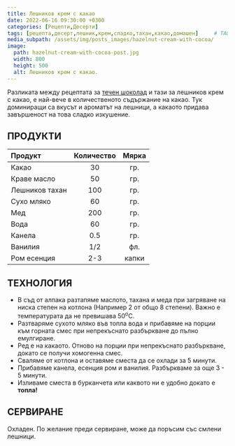 ```yaml
---
title: Лешников крем с какао
date: 2022-06-16 09:30:00 +0300
categories: [Рецепти,Десерти]
tags: [рецепта,десерт,лешник,крем,сладко,тахан,какао,домашен]     # TAG names should always be lowercase
media_subpath: /assets/img/posts_images/hazelnut-cream-with-cocoa/
image:
  path: hazelnut-cream-with-cocoa-post.jpg
  width: 800
  height: 500
  alt: Лешников крем с какао.
---
```


Разликата между рецептата за [течен шоколад](https://dedomaco.github.io/posts/Течен-шоколад/) и тази за лешников крем с какао, е най-вече в количественото съдържание на какао. Тук доминиращи са вкусът и ароматът на лешници, а какаото придава завършеност на това сладко изкушение.

## **ПРОДУКТИ**

| Продукт          |Количество  |Мярка |
|:-----------------|:----------:|:----:|
|Какао             |30          |гр.   |
|Краве масло       |50          |гр.   |
|Лешников тахан    |100         |гр.   |
|Сухо мляко        |60          |гр.   |
|Мед               |200         |гр.   |
|Вода              |60          |гр.   |
|Канела            |0.5         |гр.   |
|Ванилия           |1/2         |фл.   |
|Ром есенция       |2-3         |капки |

## **ТЕХНОЛОГИЯ**

* В съд от алпака разтапяме маслото, тахана и меда при загряване на ниска степен на котлона (Например 2 от общо 8 степени). Важно е температурата да не превишава 50<sup>o</sup>C.
* Разтваряме сухото мляко във топла вода и прибавяме на порции към горната смес при непрекъснато разбъркване до пълно емулгиране.
* Ред е на какаото. Отново на порции при непрекъснато разбъркване, докато се получи хомогенна смес.
* Сваляме от котлона и оставяме сместа да се охлади за 5 минути.
* Прибавяме канела, есенция ром и ванилия. Разбъркваме за още 3 - 5 минути.
* Изливаме сместа в бурканчета или каквото ни е удобно докато е **топла!**

## **СЕРВИРАНЕ**

Охладен. По желание преди сервиране, може да поръсим със смлени лешници.
